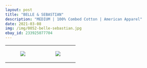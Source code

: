 ```yaml
---
layout: post
title: "BELLE & SEBASTIAN"
description: "MEDIUM | 100% Combed Cotton | American Apparel"
date: 2021-03-08
img: /img/0052-belle-sebastian.jpg
ebay_id: 233925077704
---
```




<table style="width:100%;"><tr><td style="vertical-align:top;">
      <figure class="tmblr-full" data-orig-height="2048" data-orig-width="1365" data-orig-src="https://concertshirts.netlify.app/shirts/0052/0052-01.jpg"><img src="https://64.media.tumblr.com/d5c339cc230614e8210fa5804c715b35/c1aabfae7555bd83-b0/s540x810/a1b8181731677465642d7aef8d912adee1337430.jpg" data-orig-height="2048" data-orig-width="1365" data-orig-src="https://concertshirts.netlify.app/shirts/0052/0052-01.jpg"/></figure></td>
    <td style="vertical-align:top;">
      <figure class="tmblr-full" data-orig-height="2048" data-orig-width="1365" data-orig-src="https://concertshirts.netlify.app/shirts/0052/0052-02.jpg"><img src="https://64.media.tumblr.com/2d00fabb904491b0c6d489e0209b8ab8/c1aabfae7555bd83-f2/s540x810/c16ab7b1885dabde0b7a4327b26f096c1db71b98.jpg" data-orig-height="2048" data-orig-width="1365" data-orig-src="https://concertshirts.netlify.app/shirts/0052/0052-02.jpg"/></figure></td>
  </tr></table>
